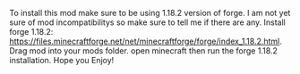 To install this mod make sure to be using 1.18.2 version of forge.
I am not yet sure of mod incompatibilitys so make sure to tell me if there are any.
Install forge 1.18.2: https://files.minecraftforge.net/net/minecraftforge/forge/index_1.18.2.html.
Drag mod into your mods folder.
open minecraft then run the forge 1.18.2 installation.
Hope you Enjoy!
